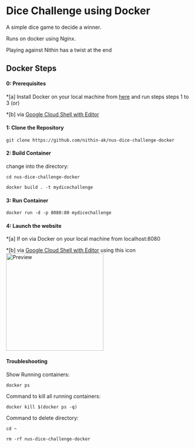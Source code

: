 # Dice Challenge using Docker

A simple dice game to decide a winner.

Runs on docker using Nginx.

Playing against Nithin has a twist at the end

## Docker Steps

#### 0: Prerequisites

*[a] Install Docker on your local machine from [here](https://www.docker.com) and run steps steps 1 to 3 (or)

*[b] via [Google Cloud Shell with Editor](https://ssh.cloud.google.com/cloudshell/editor?hl=en_GB&fromcloudshell=true)

#### 1: Clone the Repository

`git clone https://github.com/nithin-ak/nus-dice-challenge-docker`

#### 2: Build Container

change into the directory:

`cd nus-dice-challenge-docker`

`docker build . -t mydicechallenge`

#### 3: Run Container

`docker run -d -p 8080:80 mydicechallenge`

#### 4: Launch the website

*[a] If on via Docker on your local machine from localhost:8080

*[b] via [Google Cloud Shell with Editor](https://ssh.cloud.google.com/cloudshell/editor?hl=en_GB&fromcloudshell=true) using this icon
<img width="265" alt="Preview" src="https://user-images.githubusercontent.com/79146002/205598104-740ade52-6a05-4cc2-8ec5-5b58489e8605.png">

#### Troubleshooting

Show Running containers:

`docker ps`

Command to kill all running containers:

`docker kill $(docker ps -q)`

Command to delete directory:

`cd ~`

`rm -rf nus-dice-challenge-docker`
